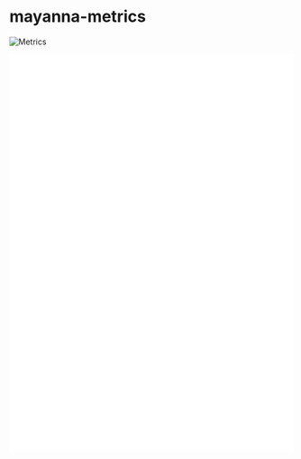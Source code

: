 # mayanna-metrics

![Metrics](https://metrics.lecoq.io/mayannaoliveira?template=classic&isocalendar=1&base=header%2C%20activity%2C%20community%2C%20repositories%2C%20metadata&base.indepth=false&base.hireable=false&base.skip=false&isocalendar=false&isocalendar.duration=full-year&config.timezone=America%2FBahia)

![Metrics](/github-metrics.svg)

